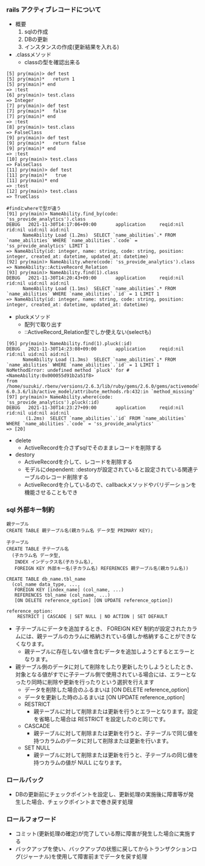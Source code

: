### rails アクティブレコードについて
- 概要
  1. sqlの作成
  2. DBの更新
  3. インスタンスの作成(更新結果を入れる)
- .classメソッド
  - classの型を確認出来る
```
[5] pry(main)> def test
[5] pry(main)*   return 1
[5] pry(main)* end
=> :test
[6] pry(main)> test.class
=> Integer
[7] pry(main)> def test
[7] pry(main)*   false
[7] pry(main)* end
=> :test
[8] pry(main)> test.class
=> FalseClass
[9] pry(main)> def test
[9] pry(main)*   return false
[9] pry(main)* end
=> :test
[10] pry(main)> test.class
=> FalseClass
[11] pry(main)> def test
[11] pry(main)*   true
[11] pry(main)* end
=> :test
[12] pry(main)> test.class
=> TrueClass

#findとwhereで型が違う
[91] pry(main)> NameAbility.find_by(code: 'ss_provide_analytics').class
DEBUG   2021-11-30T14:17:06+09:00       application     reqid:nil       rid:nil uid:nil aid:nil
      NameAbility Load (1.2ms)  SELECT `name_abilities`.* FROM `name_abilities` WHERE `name_abilities`.`code` = 'ss_provide_analytics' LIMIT 1
=> NameAbility(id: integer, name: string, code: string, position: integer, created_at: datetime, updated_at: datetime)
[92] pry(main)> NameAbility.where(code: 'ss_provide_analytics').class
=> NameAbility::ActiveRecord_Relation
[93] pry(main)> NameAbility.find(1).class
DEBUG   2021-11-30T14:20:43+09:00       application     reqid:nil       rid:nil uid:nil aid:nil
      NameAbility Load (1.1ms)  SELECT `name_abilities`.* FROM `name_abilities` WHERE `name_abilities`.`id` = 1 LIMIT 1
=> NameAbility(id: integer, name: string, code: string, position: integer, created_at: datetime, updated_at: datetime)
```
- pluckメソッド
  - 配列で取り出す
  - ::ActiveRecord_Relation型でしか使えない(selectも)
```
[95] pry(main)> NameAbility.find(1).pluck(:id)
DEBUG   2021-11-30T14:23:08+09:00       application     reqid:nil       rid:nil uid:nil aid:nil
      NameAbility Load (1.3ms)  SELECT `name_abilities`.* FROM `name_abilities` WHERE `name_abilities`.`id` = 1 LIMIT 1
NoMethodError: undefined method `pluck' for #<NameAbility:0x000055d91b2a51f8>
from /home/suzuki/.rbenv/versions/2.6.3/lib/ruby/gems/2.6.0/gems/activemodel-6.0.3.6/lib/active_model/attribute_methods.rb:432:in `method_missing'
[97] pry(main)> NameAbility.where(code: 'ss_provide_analytics').pluck(:id)
DEBUG   2021-11-30T14:23:27+09:00       application     reqid:nil       rid:nil uid:nil aid:nil
       (1.2ms)  SELECT `name_abilities`.`id` FROM `name_abilities` WHERE `name_abilities`.`code` = 'ss_provide_analytics'
=> [20]
```
- delete
  - ActiveRecordを介さずsqlでそのままレコードを削除する
- destory
  - ActiveRecordを介して、レコードを削除する
  - モデルにdependent: :destoryが設定されていると設定されている関連テーブルのレコード削除する
  - ActiveRecordを介しているので、callbackメソッドやバリデーションを機能させることもでき

### sql 外部キー制約
```
親テーブル
CREATE TABLE 親テーブル名(親カラム名 データ型 PRIMARY KEY);

子テーブル
CREATE TABLE 子テーブル名
  (子カラム名 データ型,
   INDEX インデックス名(子カラム名),
   FOREIGN KEY 外部キー名(子カラム名) REFERENCES 親テーブル名(親カラム名))

CREATE TABLE db_name.tbl_name
  (col_name data_type, ...,
   FOREIGN KEY [index_name] (col_name, ...)
   REFERENCES tbl_name (col_name, ...)
   [ON DELETE reference_option] [ON UPDATE reference_option])

reference_option:
    RESTRICT | CASCADE | SET NULL | NO ACTION | SET DEFAULT
```
- 子テーブルにデータを追加するとき、 FOREIGN KEY 制約が設定されたカラムには、親テーブルのカラムに格納されている値しか格納することができなくなります。
  - 親テーブルに存在しない値を含むデータを追加しようとするとエラーとなります。
- 親テーブル側のデータに対して削除をしたり更新したりしようとしたとき、対象となる値がすでに子テーブル側で使用されている場合には、エラーとなったり同時に削除や更新を行ったりという選択を行えます
  - データを削除した場合のふるまいは [ON DELETE reference_option]
  - データを更新した時のふるまいは [ON UPDATE reference_option]
  - RESTRICT
    - 親テーブルに対して削除または更新を行うとエラーとなります。設定を省略した場合は RESTRICT を設定したのと同じです。
  - CASCADE
    - 親テーブルに対して削除または更新を行うと、子テーブルで同じ値を持つカラムのデータに対して削除または更新を行います。
  - SET NULL
    - 親テーブルに対して削除または更新を行うと、子テーブルの同じ値を持つカラムの値が NULL になります。

### ロールバック
- DBの更新前にチェックポイントを設定し、更新処理の実施後に障害等が発生した場合、チェックポイントまで巻き戻す処理

### ロールフォワード
- コミット(更新処理の確定)が完了している際に障害が発生した場合に実施する
- バックアップを使い、バックアップの状態に戻してからトランザクションログ(ジャーナル)を使用して障害前までデータを戻す処理
